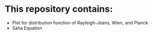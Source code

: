 # This repository contains:
- Plot for distribution function of Rayleigh-Jeans, Wien, and Planck
- Saha Equation
